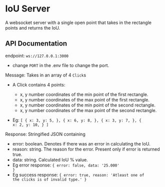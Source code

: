 # IoU Server
A websocket server with a single open point that takes in the rectangle points and returns the IoU.

## API Documentation
endpoint: ``ws://127.0.0.1:3000``
* change ``PORT`` in the .env file to change the port.

Message: Takes in an array of 4 ``Click``s
* A Click contains 4 points: 
    * x, y number coordinates of the min point of the first rectangle.
    * x, y number coordinates of the max point of the first rectangle.
    * x, y number coordinates of the min point of the second rectangle.
    * x, y number coordinates of the max point of the second rectangle.

* Eg: <code>[ { x: 3, y: 5, }, { x: 6, y: 8, }, { x: 3, y: 7, }, { x: 2, y: 10, } ]</code>

Response: Stringified JSON containing
* error: boolean. Denotes if there was an error in calculating the IoU.
* reason: string. The reason for the error. Present only if error is returned true.
* data: string. Calculated IoU % value.
* Eg error response: <code>{ error: false, data: '25.000' }</code>
* Eg success response: <code>{ error: true, reason: 'Atleast one of the clicks is of invalid type.' }</code>